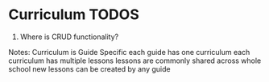 # Curriculum TODOS

1.  Where is CRUD functionality?

Notes:
Curriculum is Guide Specific
each guide has one curriculum
each curriculum has multiple lessons
lessons are commonly shared across whole school
new lessons can be created by any guide
